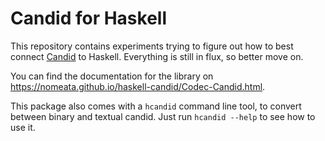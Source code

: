 Candid for Haskell
==================

This repository contains experiments trying to figure out how to best connect
[Candid] to Haskell. Everything is still in flux, so better move on.

You can find the documentation for the library on
<https://nomeata.github.io/haskell-candid/Codec-Candid.html>.

This package also comes with a `hcandid` command line tool, to convert between binary and textual candid. Just run `hcandid --help` to see how to use it.

[Candid]: https://github.com/dfinity/candid/blob/master/IDL.md
